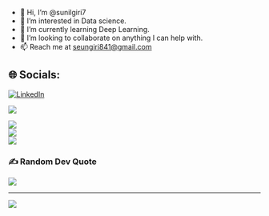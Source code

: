 - 👋 Hi, I’m @sunilgiri7
- 👀 I’m interested in Data science.
- 🌱 I’m currently learning Deep Learning.
- 💞️ I’m looking to collaborate on anything I can help with.
- 📫 Reach me at seungiri841@gmail.com



## 🌐 Socials:
[![LinkedIn](https://img.shields.io/badge/LinkedIn-%230077B5.svg?logo=linkedin&logoColor=white)](https://linkedin.com/in/www.linkedin.com/in/sunil-giri77) 


[![](https://visitcount.itsvg.in/api?id=sunilgiri7&icon=0&color=0)](https://visitcount.itsvg.in)

<!-- Proudly created with GPRM ( https://gprm.itsvg.in ) -->
![](https://github-readme-stats.vercel.app/api?username=sunilgiri7&theme=dark&hide_border=true&include_all_commits=false&count_private=false)<br/>
![](https://github-readme-streak-stats.herokuapp.com/?user=sunilgiri7&theme=dark&hide_border=true)<br/>
![](https://github-readme-stats.vercel.app/api/top-langs/?username=sunilgiri7&theme=dark&hide_border=true&include_all_commits=false&count_private=false&layout=compact)

### ✍️ Random Dev Quote
![](https://quotes-github-readme.vercel.app/api?type=horizontal&theme=radical)

---
[![](https://visitcount.itsvg.in/api?id=sunilgiri7&icon=2&color=0)](https://visitcount.itsvg.in)

<!-- Proudly created with GPRM ( https://gprm.itsvg.in ) -->

